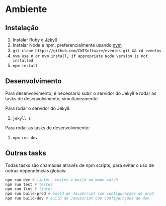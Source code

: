 # Ambiente

## Instalação

1. Instalar Ruby e [Jekyll](https://jekyllrb.com/)
1. Instalar Node e npm, preferencialmente usando [nvm](https://github.com/creationix/nvm)
1. `git clone https://github.com/CWISoftware/eventos.git && cd eventos`
1. `nvm use # or nvm install, if appropriate Node version is not installed`
1. `npm install`

## Desenvolvimento

Para desenvolvimento, é necessário subir o servidor do Jekyll e rodar as tasks de desenvolvimento, simultaneamente.

Para rodar o servidor do Jekyll:
1. `jekyll s`

Para rodar as tasks de desenvolvimento:
1. `npm run dev`

## Outras tasks

Todas tasks são chamadas através de npm scripts, para evitar o uso de outras dependências globais:

```sh
npm run dev # linter, testes e build em modo watch
npm run test # testes
npm run lint # linter
npm run build-prod # build de JavaScript com configurações de prod
npm run build-dev # build de JavaScript com configurações de dev
```
